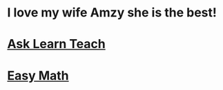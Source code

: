 # I love my wife Amzy she is the best!
# [Ask Learn Teach](https://asklearnteach.github.io/web-based-learning/version3-test1template.html)
# [Easy Math](https://asklearnteach.github.io/web-based-learning/Easy%20Math%202.html)
